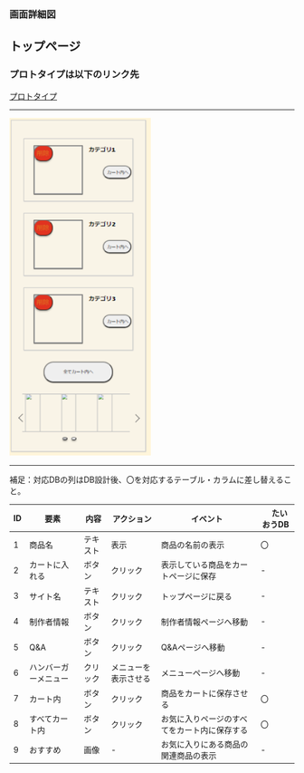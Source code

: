 ### 画面詳細図
## トップページ
### プロトタイプは以下のリンク先
[プロトタイプ](https://www.figma.com/file/5bAHMcKrDB8THLNT72si3d/%E7%94%BB%E9%9D%A2?node-id=0%3A1)
******
<img src="./image/fav.png" width="250">

******
補足：対応DBの列はDB設計後、〇を対応するテーブル・カラムに差し替えること。

| ID | 要素 | 内容 | アクション | イベント |　たいおうDB |
|----|------|------|------------|---------|--------------|
|1|商品名|テキスト|表示|商品の名前の表示|〇|
|2|カートに入れる|ボタン|クリック|表示している商品をカートページに保存|-|
|3|サイト名|テキスト|クリック|トップページに戻る|-|
|4|制作者情報|ボタン|クリック|制作者情報ページへ移動|-       |
|5|Q&A|ボタン|クリック|Q&Aページへ移動|-       |
|6|ハンバーガーメニュー|クリック|メニューを表示させる|メニューページへ移動|-|
|7|カート内|ボタン|クリック|商品をカートに保存させる|〇|
|8|すべてカート内|ボタン|クリック|お気に入りページのすべてをカート内に保存する|〇|
|9|おすすめ|画像|-|お気に入りにある商品の関連商品の表示|-|
